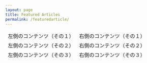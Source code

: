 ```yaml
---
layout: page
title: Featured Articles
permalink: /featuredarticle/
---
```


<table style="border:none;">
  <tbody style="border:none;">
    <tr style="border:none;">
      <td style="border:none;">左側のコンテンツ（その１）</td>
      <td style="border:none;">右側のコンテンツ（その１）</td>
    </tr>
    <tr style="border:none;">
      <td style="border:none;">左側のコンテンツ（その２）</td>
      <td style="border:none;">右側のコンテンツ（その２）</td>
    </tr>
    <tr style="border:none;">
      <td style="border:none;">左側のコンテンツ（その３）</td>
      <td style="border:none;">右側のコンテンツ（その３）</td>
    </tr>
  </tbody>
</table>
